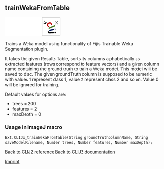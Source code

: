 ## trainWekaFromTable
<img src="images/mini_empty_logo.png"/><img src="images/mini_empty_logo.png"/><img src="images/mini_clijx_logo.png"/>

Trains a Weka model using functionality of Fijis Trainable Weka Segmentation plugin. 

It takes the given Results Table, sorts its columns alphabetically as extracted features (rows correspond to feature vectors) and a given column name containing the ground truth to train a Weka model. This model will be saved to disc.
The given groundTruth column is supposed to be numeric with values 1 represent class 1,  value 2 represent class 2 and so on. Value 0 will be ignored for training.

Default values for options are:
* trees = 200
* features = 2
* maxDepth = 0

### Usage in ImageJ macro
```
Ext.CLIJx_trainWekaFromTable(String groundTruthColumnName, String saveModelFilename, Number trees, Number features, Number maxDepth);
```


[Back to CLIJ2 reference](https://clij.github.io/clij2-docs/reference)
[Back to CLIJ2 documentation](https://clij.github.io/clij2-docs)

[Imprint](https://clij.github.io/imprint)
